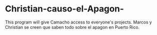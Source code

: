 # Christian-causo-el-Apagon-
This program will give Camacho access to everyone's projects. 
Marcos y Christian se creen que saben todo sobre el apagon en Puerto Rico. 
